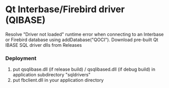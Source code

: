 # Qt Interbase/Firebird driver (QIBASE)

Resolve "Driver not loaded" runtime error when connecting to an Interbase or Firebird database using addDatabase("QOCI"). Download pre-built Qt IBASE SQL driver dlls from Releases


### Deployment

1. put qsqlibase.dll (if release build) / qsqlibased.dll (if debug build) in application subdirectory "sqldrivers"
2. put fbclient.dll in your application directory
